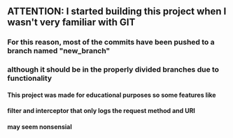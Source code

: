 ## ATTENTION: I started building this project when I wasn't very familiar with GIT
### For this reason, most of the commits have been pushed to a branch named "new_branch"
### although it should be in the properly divided branches due to functionality

#### This project was made for educational purposes so some features like
#### filter and interceptor that only logs the request method and URI
#### may seem nonsensial
